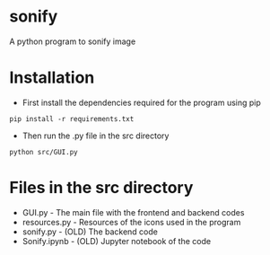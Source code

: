 # sonify
A python program to sonify image

# Installation

* First install the dependencies required for the program using pip

`pip install -r requirements.txt`

* Then run the .py file in the src directory

`python src/GUI.py`

# Files in the src directory

* GUI.py - The main file with the frontend and backend codes
* resources.py - Resources of the icons used in the program
* sonify.py - (OLD) The backend code
* Sonify.ipynb - (OLD) Jupyter notebook of the code
